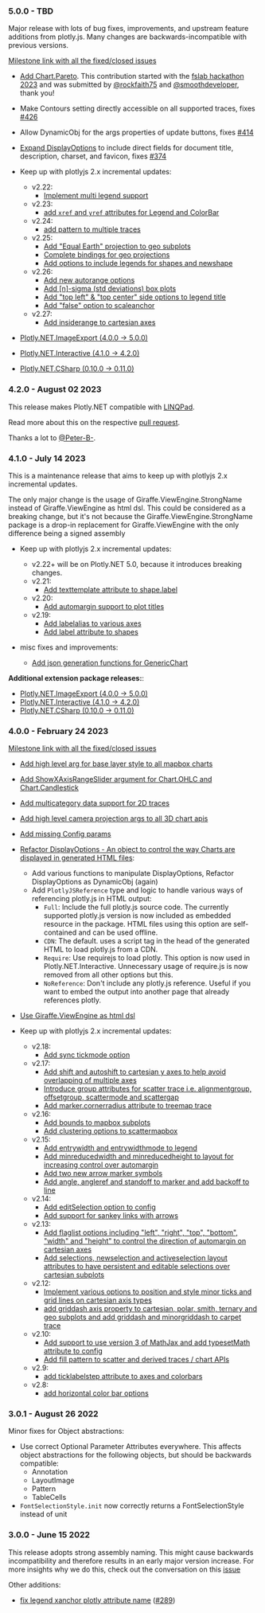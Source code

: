 ### 5.0.0 - TBD

Major release with lots of bug fixes, improvements, and upstream feature additions from plotly.js. Many changes are backwards-incompatible with previous versions.

[Milestone link with all the fixed/closed issues](https://github.com/plotly/Plotly.NET/milestone/5)

- [Add Chart.Pareto](https://github.com/plotly/Plotly.NET/pull/431). This contribution started with the [fslab hackathon 2023](https://github.com/orgs/fslaborg/projects/6) and was submitted by [@rockfaith75](https://github.com/rockfaith75) and [@smoothdeveloper](https://github.com/smoothdeveloper), thank you!

- Make Contours setting directly accessible on all supported traces, fixes [#426](https://github.com/plotly/Plotly.NET/issues/426)

- Allow DynamicObj for the args properties of update buttons, fixes [#414](https://github.com/plotly/Plotly.NET/issues/414)

- [Expand DisplayOptions](https://github.com/plotly/Plotly.NET/commit/488568c789fa2fa050fc55f5bff26a8780ba216e) to include direct fields for document title, description, charset, and favicon, fixes [#374](https://github.com/plotly/Plotly.NET/issues/374)

- Keep up with plotlyjs 2.x incremental updates:
    - v2.22:
        - [Implement multi legend support](https://github.com/plotly/Plotly.NET/issues/406)
    - v2.23:
        - [add `xref` and `yref` attributes for Legend and ColorBar](https://github.com/plotly/Plotly.NET/commit/a3e1abcfda7b316c704d477471be1294860b48b7)
    - v2.24:
        - [add pattern to multiple traces](https://github.com/plotly/Plotly.NET/commit/f75125e7e8514299bc794ddddbaee6370e5b420a)
    - v2.25:
        - [Add "Equal Earth" projection to geo subplots](https://github.com/plotly/Plotly.NET/commit/0ea7d3e0da77937e1b9d31bc4a6552d7499a660a)
        - [Complete bindings for geo projections](https://github.com/plotly/Plotly.NET/commit/0ea7d3e0da77937e1b9d31bc4a6552d7499a660a)
        - [Add options to include legends for shapes and newshape](https://github.com/plotly/Plotly.NET/commit/0ea7d3e0da77937e1b9d31bc4a6552d7499a660a)
    - v2.26:
        - [Add new autorange options](https://github.com/plotly/Plotly.NET/commit/92f92a5c9faef6710ef39438f8145183e3054575)
        - [Add [n]-sigma (std deviations) box plots](https://github.com/plotly/Plotly.NET/commit/d1c63b97eadd8576d649986ba62f1c4951eda137)
        - [Add "top left" & "top center" side options to legend title](https://github.com/plotly/Plotly.NET/commit/bebe507963c4af2a37ec6ad5afd960e1543c161a)
        - [Add "false" option to scaleanchor](https://github.com/plotly/Plotly.NET/commit/bad6d531501e37f27b16b11bf83d8711640a7605)
    - v2.27:
        - [Add insiderange to cartesian axes](https://github.com/plotly/Plotly.NET/commit/f7d24df0e76130a323c52f8f4d57cdbe8622d241)

- [Plotly.NET.ImageExport (4.0.0 -> 5.0.0)](https://github.com/plotly/Plotly.NET/blob/dev/src/Plotly.NET.ImageExport/RELEASE_NOTES.md)
- [Plotly.NET.Interactive (4.1.0 -> 4.2.0)](https://github.com/plotly/Plotly.NET/blob/dev/src/Plotly.NET.Interactive/RELEASE_NOTES.md)
- [Plotly.NET.CSharp (0.10.0 -> 0.11.0)](https://github.com/plotly/Plotly.NET/blob/dev/src/Plotly.NET.CSharp/RELEASE_NOTES.md)

### 4.2.0 - August 02 2023

This release makes Plotly.NET compatible with [LINQPad](https://www.linqpad.net/). 

Read more about this on the respective [pull request](https://github.com/plotly/Plotly.NET/pull/404).

Thanks a lot to [@Peter-B-](https://github.com/Peter-B-).

### 4.1.0 - July 14 2023

This is a maintenance release that aims to keep up with plotlyjs 2.x incremental updates.

The only major change is the usage of Giraffe.ViewEngine.StrongName instead of Giraffe.ViewEngine as html dsl.
This could be considered as a breaking change, but it's not because the Giraffe.ViewEngine.StrongName package is a drop-in replacement for Giraffe.ViewEngine with the only difference being a signed assembly

- Keep up with plotlyjs 2.x incremental updates:
  - v2.22+ will be on Plotly.NET 5.0, because it introduces breaking changes.
  - v2.21:
    - [Add texttemplate attribute to shape.label](https://github.com/plotly/Plotly.NET/commit/77fc2b0c8a9de28a4745230eddd6196eb818b716)
  - v2.20:
    - [Add automargin support to plot titles](https://github.com/plotly/Plotly.NET/commit/c82633a8ee0de60b5a1558050fc0b411a05686b1)
  - v2.19:
    - [Add labelalias to various axes](https://github.com/plotly/Plotly.NET/commit/f9e14fb616b1815487f002ebc35ad8bbde3b110f)
    - [Add label attribute to shapes](https://github.com/plotly/Plotly.NET/commit/2f94e879d23b0bdd259ec76cff99ae8946b375b2)

- misc fixes and improvements:
  - [Add json generation functions for GenericChart](https://github.com/plotly/Plotly.NET/commit/6a87f86c31f76b05e1b7be00f9034c175e90c72f)

**Additional extension package releases:**:

- [Plotly.NET.ImageExport (4.0.0 -> 5.0.0)](https://github.com/plotly/Plotly.NET/blob/dev/src/Plotly.NET.ImageExport/RELEASE_NOTES.md)
- [Plotly.NET.Interactive (4.1.0 -> 4.2.0)](https://github.com/plotly/Plotly.NET/blob/dev/src/Plotly.NET.Interactive/RELEASE_NOTES.md)
- [Plotly.NET.CSharp (0.10.0 -> 0.11.0)](https://github.com/plotly/Plotly.NET/blob/dev/src/Plotly.NET.CSharp/RELEASE_NOTES.md)


### 4.0.0 - February 24 2023

[Milestone link with all the fixed/closed issues](https://github.com/plotly/Plotly.NET/milestone/4)

- [Add high level arg for base layer style to all mapbox charts](https://github.com/plotly/Plotly.NET/commit/5cd6c9966beb9bceebf31dc2d8269ee3b5d5d815)

- [Add ShowXAxisRangeSlider argument for Chart.OHLC and Chart.Candlestick](https://github.com/plotly/Plotly.NET/commit/86a810c1c63410527da740986494590ea3aaee91)

- [Add multicategory data support for 2D traces](https://github.com/plotly/Plotly.NET/commit/197cea162acd445d752837a55e29e5742d59d939)

- [Add high level camera projection args to all 3D chart apis](https://github.com/plotly/Plotly.NET/commit/d60b4540995f4b0a3c67c31464f9403337ff9c50)

- [Add missing Config params](https://github.com/plotly/Plotly.NET/commit/12cd47329fb0c161b386ba07f1e1210eea3e35fe)

- [Refactor DisplayOptions - An object to control the way Charts are displayed in generated HTML files](https://github.com/plotly/Plotly.NET/issues/293):
    - Add various functions to manipulate DisplayOptions, Refactor DisplayOptions as DynamicObj (again)
    - Add `PlotlyJSReference` type and logic to handle various ways of referencing plotly.js in HTML output:
        - `Full`: Include the full plotly.js source code. The currently supported plotly.js version is now included as embedded resource in the package. HTML files using this option are self-contained and can be used offline.
        - `CDN`: The default. uses a script tag in the head of the generated HTML to load plotly.js from a CDN.
        - `Require`: Use requirejs to load plotly. This option is now used in Plotly.NET.Interactive. Unnecessary usage of require.js is now removed from all other options but this.
        - `NoReference`: Don't include any plotly.js reference. Useful if you want to embed the output into another page that already references plotly.

- [Use Giraffe.ViewEngine as html dsl](https://github.com/plotly/Plotly.NET/pull/363)

- Keep up with plotlyjs 2.x incremental updates:
    - v2.18:
        - [Add sync tickmode option](https://github.com/plotly/Plotly.NET/commit/c69a55c534cdd95e9e27bee8a4e5d77b262e338f)
    - v2.17:
        - [Add shift and autoshift to cartesian y axes to help avoid overlapping of multiple axes](https://github.com/plotly/Plotly.NET/commit/9f7edb8281ba87a2c122d99604af32d17efec168)
        - [Introduce group attributes for scatter trace i.e. alignmentgroup, offsetgroup, scattermode and scattergap](https://github.com/plotly/Plotly.NET/commit/67378a3fd8c007cddb2c1e11b545f57e9874fc2d)
        - [Add marker.cornerradius attribute to treemap trace](https://github.com/plotly/Plotly.NET/commit/8ad20db7ae032b2751882fe25d389c39fb327669)
    - v2.16:
        - [Add bounds to mapbox subplots](https://github.com/plotly/Plotly.NET/commit/046e3c472447c720ec7896f2109895028dba471c)
        - [Add clustering options to scattermapbox](https://github.com/plotly/Plotly.NET/commit/0ee67e3e9251515d94a2f40858ed4fdd7398e104)
    - v2.15:
        - [Add entrywidth and entrywidthmode to legend](https://github.com/plotly/Plotly.NET/commit/b9dffc36fe2a3d3da470d82e2bd1ae6ca8d47a8b)
        - [Add minreducedwidth and minreducedheight to layout for increasing control over automargin](https://github.com/plotly/Plotly.NET/commit/9be3f621959593c7b2b16213affe9877449c194c)
        - [Add two new arrow marker symbols](https://github.com/plotly/Plotly.NET/commit/61d70c2565f604a233989eb8c4147e50002745d5)
        - [Add angle, angleref and standoff to marker and add backoff to line](https://github.com/plotly/Plotly.NET/commit/7b8ff1a1983dabff4a631e3de5b25055e14ecdff)
    - v2.14:
        - [Add editSelection option to config](https://github.com/plotly/Plotly.NET/commit/5744e15b14e90007c94c648e2302905fb6dbff19)
        - [Add support for sankey links with arrows](https://github.com/plotly/Plotly.NET/commit/99d635a06e2eb9aaebacfc0703f2449c309e4a63)
    - v2.13:
        - [Add flaglist options including "left", "right", "top", "bottom", "width" and "height" to control the direction of automargin on cartesian axes](https://github.com/plotly/Plotly.NET/commit/5c7cadd4054e09abca58f36389f6bc12cb99f118)
        - [Add selections, newselection and activeselection layout attributes to have persistent and editable selections over cartesian subplots](https://github.com/plotly/Plotly.NET/commit/1042e9ab430e92a0995e52b576cf2bcc7ed6532a)
    - v2.12:
        - [Implement various options to position and style minor ticks and grid lines on cartesian axis types](https://github.com/plotly/Plotly.NET/commit/7ed80ebba4a8d14e387f471f6d489afbf15b6916)
        - [add griddash axis property to cartesian, polar, smith, ternary and geo subplots and add griddash and minorgriddash to carpet trace](https://github.com/plotly/Plotly.NET/commit/6711ecfffd172ce7bbf7ee43b50d1a57f3c19013)
    - v2.10: 
        - [Add support to use version 3 of MathJax and add typesetMath attribute to config](https://github.com/plotly/Plotly.NET/commit/d18345786d69c5b1864948991042a9b06f0121fc)
        - [Add fill pattern to scatter and derived traces / chart APIs](https://github.com/plotly/Plotly.NET/commit/99fcf65fa0515f1a5c65cace2015545ba2980da3)
    - v2.9: 
        - [add ticklabelstep attribute to axes and colorbars](https://github.com/plotly/Plotly.NET/commit/5101dc57a5f43732e642536aedba1289e76d419a)
    - v2.8: 
        - [add horizontal color bar options](https://github.com/plotly/Plotly.NET/commit/f51c61134e1f195edee91a5fcc922d43eb3360e5)

### 3.0.1 - August 26 2022
Minor fixes for Object abstractions:

- Use correct Optional Parameter Attributes everywhere. This affects object abstractions for the following objects, but should be backwards compatible:
    - Annotation
    - LayoutImage
    - Pattern
    - TableCells
- `FontSelectionStyle.init` now correctly returns a FontSelectionStyle instead of unit

### 3.0.0 - June 15 2022

This release adopts strong assembly naming. 
This might cause backwards incompatibility and therefore results in an early major version increase. 
For more insights why we do this, check out the conversation on this [issue](https://github.com/plotly/Plotly.NET/issues/175)

Other additions:

- [fix legend xanchor plotly attribute name](https://github.com/plotly/Plotly.NET/commit/0d612f9c847609c8f676ade0acfada11f137d833) ([#289](https://github.com/plotly/Plotly.NET/issues/289))